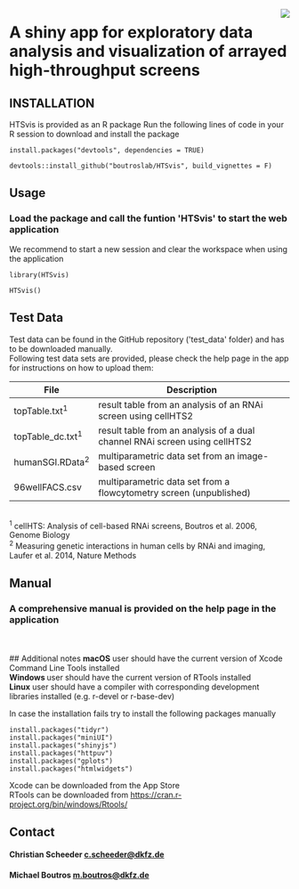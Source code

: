 

<p>
<img align="right" max-width="75%" src="https://github.com/cscheeder/HTSvis/blob/master/inst/appdir/WWW/logo.png">
</p>



# A shiny app for exploratory data analysis and visualization of arrayed high-throughput screens 




## INSTALLATION
HTSvis is provided as an R package
Run the following lines of code in your R session to download and install the package
```
install.packages("devtools", dependencies = TRUE)

devtools::install_github("boutroslab/HTSvis", build_vignettes = F)
```
## Usage 
### Load the package and call the funtion 'HTSvis' to start the web application
We recommend to start a new session and clear the workspace when using the application 
```
library(HTSvis)

HTSvis()
```
## Test Data
Test data can be found in the GitHub repository ('test_data' folder) and has to be downloaded manually. <br />
Following test data sets are provided, please check the help page in the app for instructions on how to upload them:<br />

| File | Description |
| --- | --- |
| topTable.txt<sup>1</sup> | result table from an analysis of an RNAi screen using cellHTS2 |
| topTable_dc.txt<sup>1</sup>  | result table from an analysis of a dual channel RNAi screen using cellHTS2 |
| humanSGI.RData<sup>2</sup> |  multiparametric data set from an image-based screen |
| 96wellFACS.csv   |  multiparametric data set from a flowcytometry screen (unpublished) |
</br> <sup>1</sup> cellHTS: Analysis of cell-based RNAi screens, Boutros et al. 2006, Genome Biology 
</br> <sup>2</sup> Measuring genetic interactions in human cells by RNAi and imaging, Laufer et al. 2014, Nature Methods

## Manual
### A comprehensive manual is provided on the help page in the application 
</br>
</br>
## Additional notes 
<b>macOS</b> user should have the current version of Xcode Command Line Tools installed<br />
<b>Windows </b>user should have the current version of RTools installed <br />
<b>Linux</b> user should have a compiler with corresponding development libraries installed (e.g. r-devel or r-base-dev) <br />

In case the installation fails try to install the following packages manually  
```
install.packages("tidyr")
install.packages("miniUI")
install.packages("shinyjs")
install.packages("httpuv")
install.packages("gplots")
install.packages("htmlwidgets")
```
Xcode can be downloaded from the App Store<br />
RTools can be downloaded from https://cran.r-project.org/bin/windows/Rtools/

## Contact 
#### Christian Scheeder c.scheeder@dkfz.de
#### Michael Boutros m.boutros@dkfz.de 


